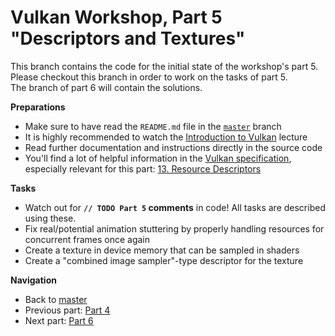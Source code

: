 # Vulkan Workshop, Part 5 "Descriptors and Textures"

This branch contains the code for the initial state of the workshop's part 5.     
Please checkout this branch in order to work on the tasks of part 5.    
The branch of part 6 will contain the solutions.

**Preparations** 
* Make sure to have read the `README.md` file in the [`master`](https://github.com/cg-tuwien/VulkanWorkshop) branch
* It is highly recommended to watch the [Introduction to Vulkan](https://youtu.be/ZWV6zvKe9Hc) lecture 
* Read further documentation and instructions directly in the source code
* You'll find a lot of helpful information in the [Vulkan specification](https://www.khronos.org/registry/vulkan/specs/1.2-extensions/html/vkspec.html), especially relevant for this part: [13. Resource Descriptors](https://www.khronos.org/registry/vulkan/specs/1.2-extensions/html/vkspec.html#descriptorsets)

**Tasks**
* Watch out for **`// TODO Part 5` comments** in code! All tasks are described using these.
* Fix real/potential animation stuttering by properly handling resources for concurrent frames once again
* Create a texture in device memory that can be sampled in shaders
* Create a "combined image sampler"-type descriptor for the texture

**Navigation**
* Back to [master](https://github.com/cg-tuwien/VulkanWorkshop)
* Previous part: [Part 4](https://github.com/cg-tuwien/VulkanWorkshop/tree/part4)
* Next part: [Part 6](https://github.com/cg-tuwien/VulkanWorkshop/tree/part6)
